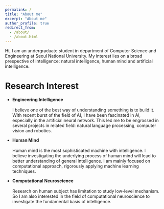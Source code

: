 ```yaml
---
permalink: /
title: "About me"
excerpt: "About me"
author_profile: true
redirect_from: 
  - /about/
  - /about.html
---
```


Hi, I am an undergraduate student in department of Computer Science and Engineering at Seoul National University. My interest lies on a broad prespective of intelligence: natural intelligence, human mind and artificial intelligence.

Research Interest
======



- **Engineering Intelligence** <br> <br>
I believe one of the best way of understanding something is to build it. With recent burst of the field of AI, I have been fascinated in AI, especially in the artificial neural network. This led me to be engrossed in several projects in related field: natural language processing, computer vision and robotics.

- **Human Mind** <br> <br>
Human mind is the most sophisticated machine with intelligence. I believe investigating the underlying process of human mind will lead to better understanding of general intelligence. I am mainly focused on computational approach, rigorously applying machine learning techniques.

- **Computational Neuroscience** <br> <br>
Research on human subject has limitation to study low-level mechanism. So I am also interested in the field of computational neuroscience to investigate the fundamental basis of intelligence.
